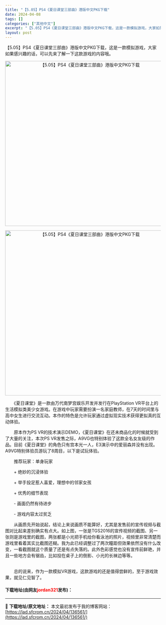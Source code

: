 ```yaml
---
title: "【5.05】PS4《夏日课堂三部曲》港版中文PKG下载"
date: 2024-04-08
tags: []
categories: ["其他中文"]
excerpt: "【5.05】PS4《夏日课堂三部曲》港版中文PKG下载，这是一款模拟游戏，大家如果感兴趣的话，可以先来了解一下这款游戏的内容哦。 　　《夏日课堂》是一款由万代南梦宫娱乐开发并发行在PlayStation VR平台上的生活模拟类美少女游戏。在游戏中玩家需要扮演一名家庭教师，在7天的时间里与高中女生进行&hellip;"
layout: post
---
```


 <p>【5.05】PS4《夏日课堂三部曲》港版中文PKG下载，这是一款模拟游戏，大家如果感兴趣的话，可以先来了解一下这款游戏的内容哦。</p> <p align="center"><img align="" border="0" src="https://lad.sfcrom.cn/wp-content/uploads/2024/04/20240408_661389317019b.webp" width="533" alt="【5.05】PS4《夏日课堂三部曲》港版中文PKG下载" /></p> <p align="center"><img align="" border="0" src="https://lad.sfcrom.cn/wp-content/uploads/2024/04/20240408_66138931bcf39.webp" width="533" alt="【5.05】PS4《夏日课堂三部曲》港版中文PKG下载" /></p> <p>　　《夏日课堂》是一款由万代南梦宫娱乐开发并发行在PlayStation VR平台上的生活模拟类美少女游戏。在游戏中玩家需要扮演一名家庭教师，在7天的时间里与高中女生进行交流互动。本作的特色是允许玩家通过虚拟现实技术获得更拟真的互动体验。</p> <p>　　原本作为PS VR的技术演示DEMO，《夏日课堂》在还未商品化的时候就受到了大量的关注，本次PS VR发售之际，A9VG也特别体验了这款全名女友级的作品。目前《夏日课堂》的角色只有宫本光一人，E3演示中的爱丽森并没有出现。A9VG特别体验员游玩了8周目，以下是试玩体验。</p> <p>　　推荐玩家：单身玩家</p> <p>　　+ 绝妙的沉浸体验</p> <p>　　+ 举手投足惹人喜爱，理想中的邻家女孩</p> <p>　　+ 优秀的细节表现</p> <p>　　- 画面仍然有待进步</p> <p>　　- 游戏内容太过贫乏</p> <p>　　从画质先开始说起，结论上来说画质不能算好，尤其是发售前的宣传视频与截图对比起来差别确实有点大。如上图，一张是TGS2016的宣传视频的截图、另一张则是游戏里的截图，两张都是小光把手机给你看泳池的照片，视频里非常清楚而游戏里看着其实比截图还糊。我为此已经调整过了两次瞳距但效果依然没有什么改变，一看截图就这个质量了还是有点失落的。此外色彩感觉也没有宣传前鲜艳，并且一些地方会有锯齿，比如投在桌子上的倒影、小光的长袜边等等。</p> <p><br />　　总的说来，作为一款模拟VR游戏，这款游戏的还是值得尝鲜的，至于游戏效果，就见仁见智了。</p> <p><h4>下载地址(由网友<font color="red">jordan321</font>发布)：</h4></p> 

---
📖 **下载地址/原文地址：** 本文最初发布于我的博客网站：[https://lad.sfcrom.cn/2024/04/136561/](https://lad.sfcrom.cn/2024/04/136561/)
